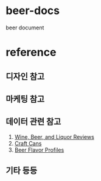 # beer-docs
beer document

# reference

## 디자인 참고

## 마케팅 참고

## 데이터 관련 참고
1. [Wine, Beer, and Liquor Reviews](https://data.world/datafiniti/wine-beer-and-liquor-reviews)
2. [Craft Cans](https://www.kaggle.com/nickhould/craft-cans)
3. [Beer Flavor Profiles](https://www.tekutavern.beer/beer-flavor-profiles)

## 기타 등등

